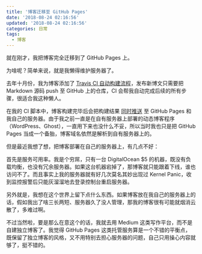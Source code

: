 ```yaml
---
title: '博客迁移至 GitHub Pages'
date: '2018-08-24 02:16:56'
updated: '2018-08-24 02:16:56'
categories: 日常
tags:
  - 博客
---
```


就在刚才，我把博客完全迁移到了 GitHub Pages 上。

为啥呢？简单来说，就是我懒得维护服务器了。

<!--more-->

去年十月份，我为博客添加了 [Travis CI 自动构建流程](https://printempw.github.io/deploy-hexo-blog-automatically-with-travis-ci/)，发布新博文只需要把 Markdown 源码 push 至 GitHub 上的仓库，CI 会帮我自动完成后续的所有步骤，很适合我这种懒人。

在我的 CI 脚本中，博客构建完毕后会把构建结果 [同时推送](https://github.com/printempw/printempw.github.io/blob/source/.travis/deploy.sh#L19) 至 GitHub Pages 和我自己的服务器。由于我之前一直是在自有服务器上部署的动态博客程序（WordPress、Ghost），一直用下来也没什么不妥，所以当时我也只是把 GitHub Pages 当成一个备胎，博客域名依然是解析到自有服务器上的。

但是最近我想了想，把博客部署在自己的服务器上，有几点不好：

首先是服务可用率。我是个穷屌，只有一台 DigitalOcean $5 的机器，既没有负载均衡，也没有冗余服务器。如果这台机器宕掉了，那博客就只能跟着下线，谁也访问不了。而且事实上我的服务器就有好几次莫名其妙出现过 Kernel Panic，收到监控报警后只能灰溜溜地去登录控制台重启服务器。

另外就是，我想在这个世界上留下点什么东西。如果博客放在我自己的服务器上的话，假如我出了啥三长两短、服务器久了没人管理，那我的博客很有可能就烟消云散了，多难过啊。

不过当然啦，要是那么在意这个的话，我就去用 Medium 这类写作平台，而不是自建独立博客了。我觉得 GitHub Pages 这类托管服务算是一个不错的平衡点，既保留了独立博客的风格，又不用特别去担心服务器的问题，自己只用操心内容就够了，挺不错的。
